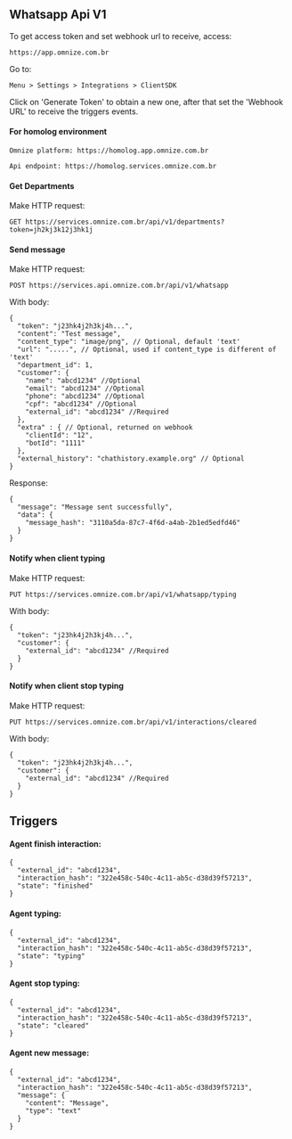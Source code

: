 ## Whatsapp Api V1
To get access token and set webhook url to receive, access:

    https://app.omnize.com.br

Go to:

    Menu > Settings > Integrations > ClientSDK

Click on 'Generate Token' to obtain a new one, after that set the 'Webhook URL' to receive the triggers events.

#### For homolog environment

    Omnize platform: https://homolog.app.omnize.com.br

    Api endpoint: https://homolog.services.omnize.com.br

#### Get Departments
Make HTTP request:

    GET https://services.omnize.com.br/api/v1/departments?token=jh2kj3k12j3hk1j


#### Send message
Make HTTP request:

    POST https://services.api.omnize.com.br/api/v1/whatsapp

With body:

    {
      "token": "j23hk4j2h3kj4h...",
      "content": "Test message",
      "content_type": "image/png", // Optional, default 'text'
      "url": ".....", // Optional, used if content_type is different of 'text'
      "department_id": 1,
      "customer": {
        "name": "abcd1234" //Optional
        "email": "abcd1234" //Optional
        "phone": "abcd1234" //Optional
        "cpf": "abcd1234" //Optional
        "external_id": "abcd1234" //Required
      },
      "extra" : { // Optional, returned on webhook
        "clientId": "12",
        "botId": "1111"
      },
	  "external_history": "chathistory.example.org" // Optional
    }

Response:

    {
      "message": "Message sent successfully",
      "data": {
        "message_hash": "3110a5da-87c7-4f6d-a4ab-2b1ed5edfd46"
      }
    }

#### Notify when client typing
Make HTTP request:

    PUT https://services.omnize.com.br/api/v1/whatsapp/typing

With body:

    {
      "token": "j23hk4j2h3kj4h...",
      "customer": {
        "external_id": "abcd1234" //Required
      }
    }

#### Notify when client stop typing
Make HTTP request:

    PUT https://services.omnize.com.br/api/v1/interactions/cleared

With body:

    {
      "token": "j23hk4j2h3kj4h...",
      "customer": {
        "external_id": "abcd1234" //Required
      }
    }

## Triggers

####  Agent finish interaction:

    {
      "external_id": "abcd1234",
      "interaction_hash": "322e458c-540c-4c11-ab5c-d38d39f57213",
      "state": "finished"
    }

####  Agent typing:

    {
      "external_id": "abcd1234",
      "interaction_hash": "322e458c-540c-4c11-ab5c-d38d39f57213",
      "state": "typing"
    }

####  Agent stop typing:

    {
      "external_id": "abcd1234",
      "interaction_hash": "322e458c-540c-4c11-ab5c-d38d39f57213",
      "state": "cleared"
    }

#### Agent new message:

    {
      "external_id": "abcd1234",
      "interaction_hash": "322e458c-540c-4c11-ab5c-d38d39f57213",
      "message": {
        "content": "Message",
        "type": "text"
      }
    }
